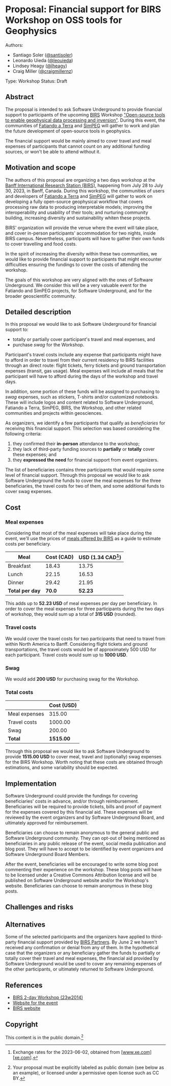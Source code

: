 # Proposal: Financial support for BIRS Workshop on OSS tools for Geophysics

Authors:

* Santiago Soler ([@santisoler](https://github.com/santisoler))
* Leonardo Uieda ([@leouieda](https://github.com/leouieda))
* Lindsey Heagy ([@lheagy](https://github.com/lheagy))
* Craig Miller ([@craigmillernz](https://github.com/craigmillernz))

Type: Workshop
Status: Draft


## Abstract

<!-- Briefly describe the proposal in up to four sentences. Provide some -->
<!-- justification for it. Focus on the outcomes for Swung's members. **This -->
<!-- may be the only part that some people read.** -->

The proposal is intended to ask Software Underground to provide financial
support to participants of the upcoming [BIRS][birs.ca] Workshop ["Open-source
tools to enable geophysical data processing and inversion"][birs2023].
During this event, the communities of [Fatiando a Terra][fatiando] and
[SimPEG][simpeg] will gather to work and plan the future development of
open-source tools in geophysics.

The financial support would be mainly aimed to cover travel and meal expenses
of participants that cannot count on any additional funding sources, or won't
be able to attend without it.


## Motivation and scope

<!-- Provide some background and context for the proposal. What provoked the need -->
<!-- for the change, action, or technology you're proposing? -->

The authors of this proposal are organizing a two days workshop at the [Banff
International Research Station (BIRS)][birs.ca], happening from July 28 to July
30, 2023, in Banff, Canada.
During this workshop, the communities of users and developers of [Fatiando
a Terra][fatiando] and [SimPEG][simpeg] will gather to work on developing
a fully open-source geophysical workflow that covers processing raw data to
producing interpretable models; improving the interoperability and usability of
their tools; and nurturing community building, increasing diversity and
sustainability whiten these projects.

BIRS' organization will provide the venue where the event will take place, and
cover in-person participants' accommodation for two nights, inside BIRS campus.
Nevertheless, participants will have to gather their own funds to cover
travelling and food costs.

In the spirit of increasing the diversity within these two communities, we
would like to provide financial support to participants that might encounter
difficulties ensuring the fundings to cover the costs of attending the
workshop.

The goals of this workshop are very aligned with the ones of Software
Underground. We consider this will be a very valuable event for the Fatiando
and SimPEG projects, for Software Underground, and for the broader
geoscientific community.


## Detailed description

<!-- This is the meat of the proposal. Describe what you're proposing in at -->
<!-- least a couple of paragraphs. Use subsections (use `### Subhead` if you -->
<!-- need to. Include relevant links or data tables using Markdown. -->

In this proposal we would like to ask Software Underground for financial
support to:
- totally or partially cover participant's travel and meal expenses, and
- purchase _swag_ for the Workshop.

Participant's travel costs include any expense that participants might have to
afford in order to travel from their current residency to BIRS facilities
through an direct route: flight tickets, ferry tickets and ground
transportation expenses (transit, gas usage).
Meal expenses will include all meals that the participant will have to afford
during the days of the workshop and travel days.

In addition, some portion of these funds will be assigned to
purchasing to _swag_ expenses, such as stickers, T-shirts and/or customized
notebooks.
These will include logos and content related to Software Underground, Fatiando
a Terra, SimPEG, BIRS, the Workshop, and other related communities and projects
within geosciences.

As organizers, we identify a few participants that qualify as *beneficiaries*
for receiving this financial support. This selection was based considering the
following criteria:
1. they confirmed their **in-person** attendance to the workshop;
2. they lack of third-party funding sources to **partially** or **totally**
   cover these expenses; and
3. they **expressed the need** for financial support from event organizers.

The list of beneficiaries contains three participants that would require some
level of financial support. Through this proposal we would like to ask Software
Underground the funds to cover the meal expenses for the three beneficiaries,
the travel costs for two of them, and some additional funds to cover swag
expenses.

## Cost

<!-- Provide some relevant financial background. Exactly what you need to -->
<!-- show here depends on the specific proposal. But try to anticipate questions -->
<!-- the board might have. For example: -->
<!---->
<!-- * What does Swung currently spend on trying to solve this problem? -->
<!-- * What would your proposal cost in the near term (e.g. for a small experiment)? -->
<!-- * What might it cost in the medium term (e.g. in the first year of operation)? -->
<!-- * Break costs down into capital cost, operating cost, and labour cost (or time). -->
<!-- * Use USD or EUR please. -->
<!-- * If you can only provide estimates, give ranges. -->

### Meal expenses

Considering that most of the meal expenses will take place during the event,
we'll use the prices of [meals offered by
BIRS](https://www.birs.ca/frequently-asked-questions#Meals) as a guide to
estimate costs per beneficiary.

| Meal              | Cost (CAD) | USD (1.34 CAD[^2]) |
|-------------------|------------|--------------------|
| Breakfast         |    18.43   |       13.75        |
| Lunch             |    22.15   |       16.53        |
| Dinner            |    29.42   |       21.95        |
| **Total per day** |  **70.0**  |     **52.23**      |

This adds up to **52.23 USD** of meal expenses per day per beneficiary.
In order to cover the meal expenses for three participants during the two days
of workshop, they would sum up a total of **315 USD** (rounded).

### Travel costs

We would cover the travel costs for two participants that need to travel from
within North America to Banff. Considering flight tickets and ground
transportations, the travel costs would be of approximately 500 USD for each
participant.
Travel costs would sum up to **1000 USD**.

### Swag

We would add **200 USD** for purchasing swag for the Workshop.

### Total costs

|               | Cost (USD)  |
|---------------|-------------|
| Meal expenses |    315.00   |
| Travel costs  |   1000.00   |
| Swag          |    200.00   |
| **Total**     | **1515.00** |

Through this proposal we would like to ask Software Underground to provide
**1515.00 USD** to cover meal, travel and (optionally) swag expenses for the
BIRS Workshop.
Worth noting that these costs are obtained through estimations, and some
variability should be expected.


## Implementation

<!-- How exactly would Software Underground go about implementing your proposal? -->
<!---->
<!-- Again, think about the near-term, e.g. for a proof-of-concept, and the longer -->
<!-- term, e.g. for a full implementation. Think about your own role in the -->
<!-- implementation. -->

Software Underground could provide the fundings for covering beneficiaries'
costs in advance, and/or through reimbursement.
Beneficiaries will be required to provide tickets, bills and proof of payment
for the expenses covered by this financial aid.
These expenses will be reviewed by the event organizers and by Software
Underground Board, and ultimately approved for reimbursement.

Beneficiaries can choose to remain anonymous to the general public and Software
Underground community.
They can opt-out of being mentioned as beneficiaries in any public release of
the event, social media publication and blog post.
They will have to accept to be identified by event organizers and Software
Underground Board Members.

After the event, beneficiaries will be encouraged to write some blog post
commenting their experience on the workshop.
These blog posts will have to be licensed under a Creative Commons Attribution
license and will be published on Software Underground website and/or the
Workshop's website.
Beneficiaries can choose to remain anonymous in these blog posts.


## Challenges and risks

<!-- What are the possible downsides or speedbumps of implementing your idea? -->
<!-- And how can we mitigate them? -->


## Alternatives

<!-- If there are alternative solutions, list them here and justify the proposed -->
<!-- approach. -->

Some of the selected participants and the organizers have applied to
third-party financial support provided by [BIRS Partners][birs-partners].
By June 2 we haven't received any confirmation or denial from any of them.
In the hypothetical case that the organizers or any beneficiary gather the
funds to partially or totally cover their travel and meal expenses, the
financial aid provided by Software Underground would be used to cover any
remaining expenses of the other participants, or ultimately returned to
Software Underground.


## References

<!-- Provide any relevant references and links, or put them in the text of your -->
<!-- proposal. -->

* [BIRS 2-day Workshop (23w2014)](https://www.birs.ca/events/2023/2-day-workshops/23w2014)
* [Website for the event](https://birs-2023.softwareunderground.org)
* [BIRS website](https://www.birs.ca)

## Copyright

This content is in the public domain.[^1]

[^1]: Your proposal must be explicitly labeled as public domain (see below as an
example), or licensed under a permissive open license such as CC BY.
[^2]: Exchange rates for the 2023-06-02, obtained from [www.xe.com][xe.com].

[fatiando]: https://www.fatiando.org
[simpeg]: https://www.simpeg.xyz
[xe.com]: https://www.xe.com/currencyconverter/convert/?Amount=1&From=USD&To=CAD
[birs2023]: https://birs-2023.softwareunderground.org
[birs.ca]: https://www.birs.ca
[birs-partners]: https://www.birs.ca/participants/travel-support/
